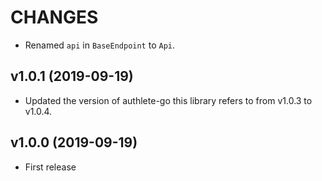 CHANGES
=======

- Renamed `api` in `BaseEndpoint` to `Api`.

v1.0.1 (2019-09-19)
-------------------

- Updated the version of authlete-go this library refers to
  from v1.0.3 to v1.0.4.

v1.0.0 (2019-09-19)
-------------------

- First release

